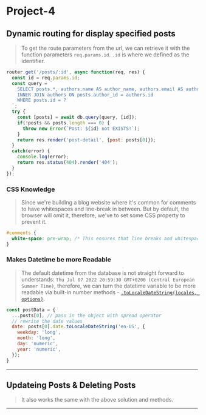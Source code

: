 # Project-4
## Dynamic routing for display specified posts
> To get the route parameters from the url, we can retrieve it with the function parameters `req.params.id`. `.id` is where we defined as the identifier.
```js
router.get('/posts/:id', async function(req, res) {
  const id = req.params.id;
  const query = `
    SELECT posts.*, authors.name AS author_name, authors.email AS author_email FROM posts
    INNER JOIN authors ON posts.author_id = authors.id
    WHERE posts.id = ?
  `;
  try {
    const [posts] = await db.query(query, [id]);
    if(!posts && posts.length === 0) {
      throw new Error(`Post: ${id} not EXISTS!`);
    }
    return res.render('post-detail', {post: posts[0]});
  }
  catch(error) {
    console.log(error);
    return res.status(404).render('404');
  }
});
```

### CSS Knowledge
> Since we're building a blog website where it's common for comments to have whitespaces and line-break in between. But by default, the browser will omit it, therefore, we've to set some CSS property to prevent it.
```css
#comments {
  white-space: pre-wrap; /* This ensures that line breaks and whitespaces are kept */
}
```

### Makes Datetime be more Readable
> The default datetime from the database is not straight forward to understands: `Thu Jul 07 2022 20:59:30 GMT+0200 (Central European Summer Time)`, therefore, we can turn the datetime variable to be more readable via built-in number methods - [`.toLocaleDateString(locales, options)`](https://developer.mozilla.org/en-US/docs/Web/JavaScript/Reference/Global_Objects/Date/toLocaleDateString).
```js
const postData = {
  ...posts[0], // pass in the object with spread operator
  // rewrite the date values
  date: posts[0].date.toLocaleDateString('en-US', {
    weekday: 'long',
    month: 'long',
    day: 'numeric',
    year: 'numeric',
  });
}
```
---

## Updateing Posts & Deleting Posts
> It also works the same with the above solution and methods.

---
